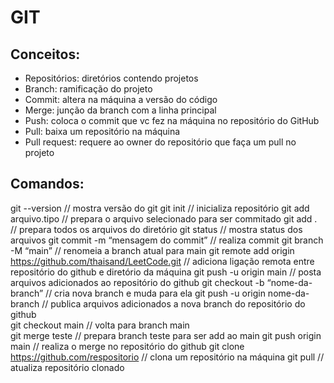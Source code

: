 # GIT 
## Conceitos:
- Repositórios: diretórios contendo projetos  
- Branch: ramificação do projeto 
- Commit: altera na máquina a versão do código  
- Merge: junção da branch com a linha principal 
- Push: coloca o commit que vc fez na máquina no repositório do GitHub
- Pull: baixa um repositório na máquina 
- Pull request: requere ao owner do repositório que faça um pull no projeto

## Comandos: 
git --version                                                    // mostra versão do git
git init                                                         // inicializa repositório
git add arquivo.tipo                                             // prepara o arquivo selecionado para ser commitado
git add .                                                        // prepara todos os arquivos do diretório 
git status                                                       // mostra status dos arquivos 
git commit -m “mensagem do commit”                               // realiza commit
git branch -M “main”                                             // renomeia a branch atual para main
git remote add origin https://github.com/thaisand/LeetCode.git   // adiciona ligação remota entre repositório do github e diretório da máquina 
git push -u origin main                                          // posta arquivos adicionados ao repositório do github
git checkout -b “nome-da-branch”                                 // cria nova branch e muda para ela 
git push -u origin nome-da-branch                                // publica arquivos adicionados a nova branch do repositório do github        
git checkout main                                                // volta para branch main        
git merge teste                                                  // prepara branch teste para ser add ao main
git push origin main                                             // realiza o merge no repositório do github
git clone https://github.com/respositorio                        // clona um repositório na máquina
git pull                                                         // atualiza repositório clonado



